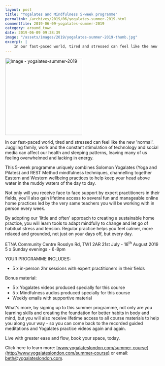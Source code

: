 ```yaml
---
layout: post
title: "Yogalates and Mindfulness 5-week programme"
permalink: /archives/2019/06/yogalates-summer-2019.html
commentfile: 2019-06-09-yogalates-summer-2019
category: around_town
date: 2019-06-09 09:38:39
image: "/assets/images/2019/yogalates-summer-2019-thumb.jpg"
excerpt: |
    In our fast-paced world, tired and stressed can feel like the new 'normal'.  Juggling family, work and the constant stimulation of technology and social media can affect our health and sleeping patterns, leaving many of us feeling overwhelmed and lacking in energy.
---
```


<a href="/assets/images/2019/yogalates-summer-2019.jpg" title="Click for a larger image"><img src="/assets/images/2019/yogalates-summer-2019-thumb.jpg" width="250" alt="Image - yogalates-summer-2019"  class="photo right"/></a>


In our fast-paced world, tired and stressed can feel like the new 'normal'.  Juggling family, work and the constant stimulation of technology and social media can affect our health and sleeping patterns, leaving many of us feeling overwhelmed and lacking in energy.

This 5-week programme uniquely combines Solomon Yogalates (Yoga and Pilates) and REST Method mindfulness techniques, channelling together Eastern and Western wellbeing practices to help keep your head above water in the muddy waters of the day to day.

Not only will you receive face to face support by expert practitioners in their fields, you'll also gain lifetime access to several fun and manageable online home practices led by the very same teachers you will be working with in person every week.

By adopting our 'little and often' approach to creating a sustainable home practice, you will learn tools to adapt mindfully to change and let go of habitual stress and tension.  Regular practice helps you feel calmer, more relaxed and grounded, not just on your days off, but every day.

ETNA Community Centre
Rosslyn Rd, TW1 2AR
21st July - 18<sup>th</sup> August 2019
5 x Sunday evenings - 6-8pm

YOUR PROGRAMME INCLUDES:

- 5 x in-person 2hr sessions with expert practitioners in their fields

Bonus material:

- 5 x Yogalates videos produced specially for this course
- 5 x Mindfulness audios produced specially for this course
- Weekly emails with supportive material

What's more, by signing up to this summer programme, not only are you learning skills and creating the foundation for better habits in body and mind, but you will also receive lifetime access to all course materials to help you along your way - so you can come back to the recorded guided meditations and Yogalates practice videos again and again.

Live with greater ease and flow, book your space, today.

Click here to learn more: [www.yogalateslondon.com/summer-course](http://www.yogalateslondon.com/summer-course) or email:  [beth@yogalateslondon.com](mailto:beth@yogalateslondon.com).
